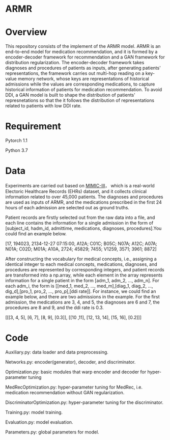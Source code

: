 # ARMR

# Overview
This repository consists of the implement of the ARMR model. ARMR is an end-to-end model for medication recommendation, and it is formed by a encoder-decoder framework for recommendation and a GAN framework for distribution regularization. The encoder-decoder framework takes diagnoses and procedures of patients as inputs, after generating patients' representations, the framework carries out multi-hop reading on a key-value memory network, whose keys are representations of historical admissions while the values are corresponding medications, to capture historical information of patients for medication recommendation. To avoid DDI, a GAN model is built to shape the distribution of patients' represnetations so that the it follows the distribution of representations related to patients with low DDI rate.

# Requirement
Pytorch 1.1

Python 3.7

# Data
Experiments are carried out based on [MIMIC-III](https://mimic.physionet.org)， which is a real-world Electoric Healthcare Records (EHRs) dataset, and it collects clinical information related to over 45,000 patients. The diagnoses and procedures are used as inputs of ARMR, and the medications prescribed in the first 24 hours of each admission are selected out as ground truths.

Patient records are firstly selected out from the raw data into a file, and each line contains the information for a single admission in the form of \[subject_id, hadm_id, admittime, medications, diagnoses, procedures\].You could find an example below.

\[17, 194023, 2134-12-27 07:15:00, A12A; C01C; B05C; N07A; A12C; A07A; N01A; C02D; M01A; A10A, 2724; 45829; 7455; V1259, 3571; 3961; 8872\]

After constructing the vocabulary for medical concepts, i.e., assigning a identical integer to each medical concepts, medications, diagnoses, and procedures are represented by corresponding integers, and patient records are transformed into a np.array, while each element in the array represents information for a single patient in the form \[adm_1, adm_2, ..., adm_n\]. For each adm_i, the form is \[\[med_1, med_2, ..., med_m\],\[diag_1, diag_2, ..., dig_d\],\[pro_1, pro_2, ..., pro_p\],\[ddi rate\]]. For instance, we could find an example below, and there are two admissions in the example. For the first admission, the medications are 3, 4, and 5, the diagnoses are 6 and 7, the procedures are 8 and 9, and the ddi rate is 0.3.

\[\[\[3, 4, 5\], \[6, 7\], \[8, 9\], \[0.3\]\], \[\[10 ,11\], \[12, 13, 14\], \[15, 16\], \[0.2\]\]\]

# Code

Auxiliary.py: data loader and data preprocessing.

Networks.py: encoder(generator), decoder, and discriminator.

Optimization.py: basic modules that warp encoder and decoder for hyper-parameter tuning

MedRecOptimization.py: hyper-parameter tuning for MedRec, i.e. medication recommendation without GAN regularization.

DiscriminatorOptimization.py: hyper-parameter tuning for the discriminator.

Training.py: model training.

Evaluation.py: model evaluation.

Parameters.py: global parameters for model.








